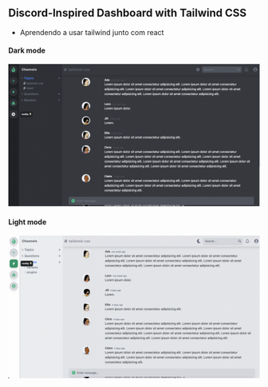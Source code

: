 ## Discord-Inspired Dashboard with Tailwind CSS

- Aprendendo a usar tailwind junto com react

#### Dark mode

![Dark mode](./dark-mode.png)

#### Light mode

![Light mode](./light-mode.png)
